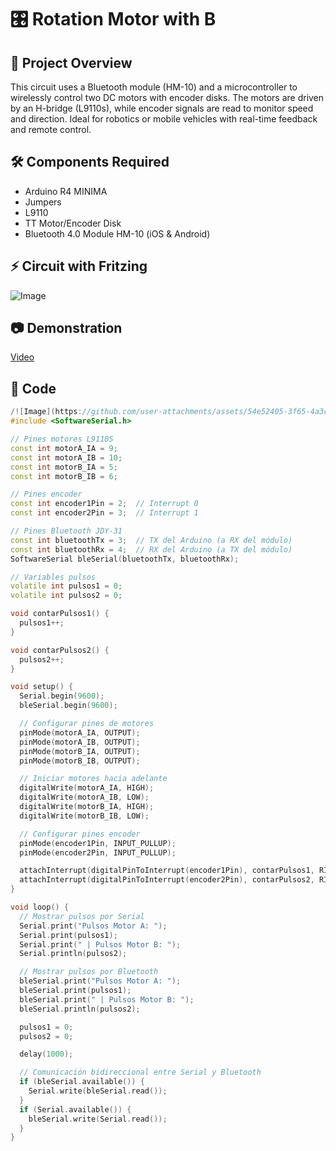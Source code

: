 # 🎛️ Rotation Motor with B

## 📌 Project Overview  
This circuit uses a Bluetooth module (HM-10) and a microcontroller to wirelessly control two DC motors with encoder disks. The motors are driven by an H-bridge (L9110s), while encoder signals are read to monitor speed and direction. Ideal for robotics or mobile vehicles with real-time feedback and remote control.
## 🛠️ Components Required  
- Arduino R4 MINIMA
- Jumpers
- L9110
- TT Motor/Encoder Disk
- Bluetooth 4.0 Module HM-10 (iOS & Android)

## ⚡ Circuit with Fritzing  
![Image](https://github.com/user-attachments/assets/c44bee71-d00e-4a3a-9b27-788e1b1667a4)

## 📷 Demonstration  
[Video](https://github.com/user-attachments/assets/cf0fef01-a3b1-49c2-8a3e-75476ba32e8e)


## 📝 Code  
```cpp
/![Image](https://github.com/user-attachments/assets/54e52405-3f65-4a3c-8b37-f1023256f0ed)
#include <SoftwareSerial.h>

// Pines motores L9110S
const int motorA_IA = 9;
const int motorA_IB = 10;
const int motorB_IA = 5;
const int motorB_IB = 6;

// Pines encoder
const int encoder1Pin = 2;  // Interrupt 0
const int encoder2Pin = 3;  // Interrupt 1

// Pines Bluetooth JDY-31
const int bluetoothTx = 3;  // TX del Arduino (a RX del módulo)
const int bluetoothRx = 4;  // RX del Arduino (a TX del módulo)
SoftwareSerial bleSerial(bluetoothTx, bluetoothRx);

// Variables pulsos
volatile int pulsos1 = 0;
volatile int pulsos2 = 0;

void contarPulsos1() {
  pulsos1++;
}

void contarPulsos2() {
  pulsos2++;
}

void setup() {
  Serial.begin(9600);
  bleSerial.begin(9600);

  // Configurar pines de motores
  pinMode(motorA_IA, OUTPUT);
  pinMode(motorA_IB, OUTPUT);
  pinMode(motorB_IA, OUTPUT);
  pinMode(motorB_IB, OUTPUT);

  // Iniciar motores hacia adelante
  digitalWrite(motorA_IA, HIGH);
  digitalWrite(motorA_IB, LOW);
  digitalWrite(motorB_IA, HIGH);
  digitalWrite(motorB_IB, LOW);

  // Configurar pines encoder
  pinMode(encoder1Pin, INPUT_PULLUP);
  pinMode(encoder2Pin, INPUT_PULLUP);

  attachInterrupt(digitalPinToInterrupt(encoder1Pin), contarPulsos1, RISING);
  attachInterrupt(digitalPinToInterrupt(encoder2Pin), contarPulsos2, RISING);
}

void loop() {
  // Mostrar pulsos por Serial
  Serial.print("Pulsos Motor A: ");
  Serial.print(pulsos1);
  Serial.print(" | Pulsos Motor B: ");
  Serial.println(pulsos2);

  // Mostrar pulsos por Bluetooth
  bleSerial.print("Pulsos Motor A: ");
  bleSerial.print(pulsos1);
  bleSerial.print(" | Pulsos Motor B: ");
  bleSerial.println(pulsos2);

  pulsos1 = 0;
  pulsos2 = 0;

  delay(1000);

  // Comunicación bidireccional entre Serial y Bluetooth
  if (bleSerial.available()) {
    Serial.write(bleSerial.read());
  }
  if (Serial.available()) {
    bleSerial.write(Serial.read());
  }
}
